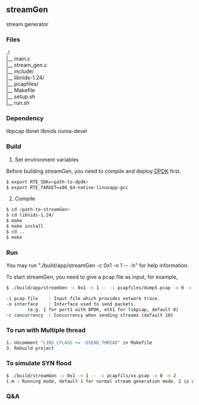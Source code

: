 ## streamGen

stream generator

### Files

./   
 |__ main.c   
 |__ stream_gen.c   
 |__ include/   
 |__ libnids-1.24/   
 |__ pcapfiles/  
 |__ Makefile   
 |__ setup.sh   
 |__ run.sh   

### Dependency

libpcap libnet libnids numa-devel 

### Build

1. Set environment variables

Before building streamGen, you need to compile and deploy [DPDK](https://github.com/DPDK/dpdk) first. 

```bash
$ export RTE_SDK=<path-to-dpdk>
$ export RTE_TARGET=x86_64-native-linuxapp-gcc
```


2. Compile

```bash
$ cd <path-to-streamGen>
$ cd libnids-1.24/
$ make
$ make install
$ cd ..
$ make
```

### Run

You may run "./build/app/streamGen -c 0x1 -n 1 -- -h" for help information.

To start streamGen, you need to give a pcap file as input, for example,

```bash
$ ./build/app/streamGen -c 0x1 -n 1 -- -i pcapfiles/dump5.pcap -o 0 -c 1000
```

```bash
-i pcap file	: Input file which provides network trace.
-o interface	: Interface used to send packets.
		(e.g. 1 for port1 with DPDK, eth1 for libpcap, default 0)
-c concurrency	: Concurrency when sending streams.(default 10)  
```

### To run with Multiple thread

```bash
1. Uncomment "LIBS_CFLAGS += -DSEND_THREAD" in Makefile
3. Rebuild project
```

### To simulate SYN flood

```bash
$ ./build/streamGen -c 0x1 -n 1 -- -i pcapfils/xx.pcap -o 0 -m 2
(-m : Running mode, default 1 for normal stream generation mode. 2 is given here for simulating SYN flood)
```


### Q&A
